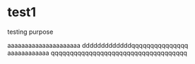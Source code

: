 # test1
testing purpose


aaaaaaaaaaaaaaaaaaaaa
dddddddddddddqqqqqqqqqqqqqqq
aaaaaaaaaaaa
qqqqqqqqqqqqqqqqqqqqqqqqqqqqqqqqqqqq
